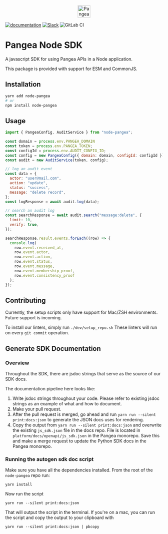 <p align="center">
  <br />
  <a href="https://pangea.cloud?utm_source=github&utm_medium=node-sdk" target="_blank" rel="noopener noreferrer">
    <img src="https://pangea-marketing.s3.us-west-2.amazonaws.com/pangea-color.svg" alt="Pangea Logo" height="40">
  </a>
  <br />

  [![documentation](https://img.shields.io/badge/documentation-pangea-blue)](https://pangea.cloud/docs/sdk/js/)
  [![Slack](https://img.shields.io/badge/Slack-4A154B?style=for-the-badge&logo=slack&logoColor=white)](https://pangea-builders.slack.com/ssb/redirect)
  ![GitLab CI](https://img.shields.io/badge/gitlab%20ci-%23181717.svg?style=for-the-badge&logo=gitlab&logoColor=white)
</p>

# Pangea Node SDK

A javascript SDK for using Pangea APIs in a Node application.

This package is provided with support for ESM and CommonJS.

## Installation

```sh
yarn add node-pangea
# or
npm install node-pangea
```

## Usage

```js
import { PangeaConfig, AuditService } from "node-pangea";

const domain = process.env.PANGEA_DOMAIN
const token = process.env.PANGEA_TOKEN;
const configId = process.env.AUDIT_CONFIG_ID;
const config = new PangeaConfig({ domain: domain, configId: configId });
const audit = new AuditService(token, config);

// log an audit event
const data = {
  actor: "user@mail.com",
  action: "update",
  status: "success",
  message: "delete record",
};
const logResponse = await audit.log(data);

// search an audit log
const searchResponse = await audit.search("message:delete", {
  limit: 10,
  verify: true,
});

searchResponse.result.events.forEach((row) => {
  console.log(
    row.event.received_at,
    row.event.actor,
    row.event.action,
    row.event.status,
    row.event.message,
    row.event.membership_proof,
    row.event.consistency_proof
  );
});
```

## Contributing

Currently, the setup scripts only have support for Mac/ZSH environments.
Future support is incoming.

To install our linters, simply run `./dev/setup_repo.sh`
These linters will run on every `git commit` operation.

## Generate SDK Documentation

### Overview

Throughout the SDK, there are jsdoc strings that serve as the source of our SDK docs.

The documentation pipeline here looks like:

1. Write jsdoc strings throughout your code. Please refer to existing jsdoc strings as an example of what and how to document.
1. Make your pull request.
1. After the pull request is merged, go ahead and run `yarn run --silent print:docs:json` to generate the JSON docs uses for rendering.
1. Copy the output from `yarn run --silent print:docs:json` and overwrite the existing `js_sdk.json` file in the docs repo. File is located in `platform/docs/openapi/js_sdk.json` in the Pangea monorepo. Save this and make a merge request to update the Python SDK docs in the Pangea monorepo.

### Running the autogen sdk doc script

Make sure you have all the dependencies installed. From the root of the `node-pangea` repo run:

```shell
yarn install
```

Now run the script

```shell
yarn run --silent print:docs:json
```

That will output the script in the terminal. If you're on a mac, you can run the script and copy the output to your clipboard with

```shell
yarn run --silent print:docs:json | pbcopy
```

